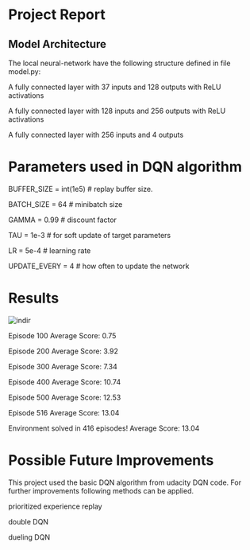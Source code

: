 # Project Report

## Model Architecture
The local neural-network have the following structure defined in file model.py:

A fully connected layer with 37 inputs and 128 outputs with ReLU activations

A fully connected layer with 128 inputs and 256 outputs with ReLU activations

A fully connected layer with 256 inputs and 4 outputs

# Parameters used in DQN algorithm

BUFFER_SIZE = int(1e5) # replay buffer size. 

BATCH_SIZE = 64 # minibatch size

GAMMA = 0.99 # discount factor

TAU = 1e-3 # for soft update of target parameters

LR = 5e-4 # learning rate 

UPDATE_EVERY = 4 # how often to update the network

# Results

![indir](https://user-images.githubusercontent.com/43606874/50734667-68686100-11b3-11e9-889c-b5f558cf8073.png)

Episode 100	Average Score: 0.75

Episode 200	Average Score: 3.92

Episode 300	Average Score: 7.34

Episode 400	Average Score: 10.74

Episode 500	Average Score: 12.53

Episode 516	Average Score: 13.04

Environment solved in 416 episodes!	Average Score: 13.04

# Possible Future Improvements

This project used the basic DQN algorithm from udacity DQN code. For further improvements following methods can be applied.

prioritized experience replay

double DQN

dueling DQN
